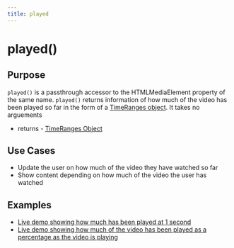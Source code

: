 ```yaml
---
title: played
---
```

# played() #

## Purpose ##

`played()` is a passthrough accessor to the HTMLMediaElement property of the same name. `played()` returns information of how much of the video has been played so far in the form of a [TimeRanges object](http://www.w3.org/TR/html5/video.html#normalized-timeranges-object).  It takes no arguements

* returns - [TimeRanges Object](http://www.w3.org/TR/html5/video.html#normalized-timeranges-object)

## Use Cases ##

* Update the user on how much of the video they have watched so far
* Show content depending on how much of the video the user has watched

## Examples ##

* [Live demo showing how much has been played at 1 second](http://jsfiddle.net/popcornjs/uWUjJ/)
* [Live demo showing how much of the video has been played as a percentage as the video is playing](http://jsfiddle.net/popcornjs/LkfJL/1/)
